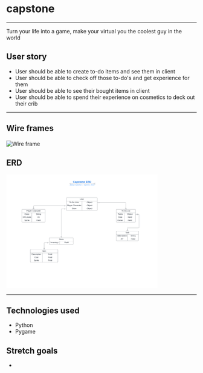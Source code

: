 # capstone

---
Turn your life into a game, make your virtual you the coolest guy in the world
## User story

- User should be able to create to-do items and see them in client
- User should be able to check off those to-do's and get experience for them
- User should be able to see their bought items in client
- User should be able to spend their experience on cosmetics to deck out their crib 


---

## Wire frames
#### 
<img  src="" width="300" height="200" alt="Wire frame">


## ERD

<img  src="img/realErd.png" width="400" height="300" alt="ERD">

---

## Technologies used

- Python
- Pygame

## Stretch goals
- 